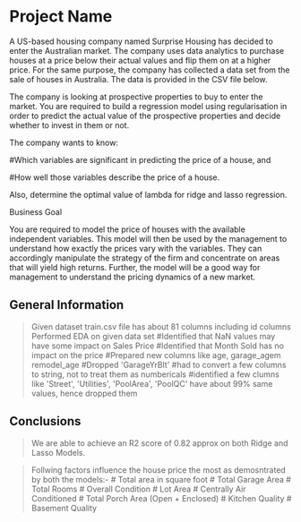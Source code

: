 # Project Name
A US-based housing company named Surprise Housing has decided to enter the Australian market. The company uses data analytics to purchase houses at a price below their actual values and flip them on at a higher price. For the same purpose, the company has collected a data set from the sale of houses in Australia. The data is provided in the CSV file below.

The company is looking at prospective properties to buy to enter the market. You are required to build a regression model using regularisation in order to predict the actual value of the prospective properties and decide whether to invest in them or not.
 
The company wants to know:

#Which variables are significant in predicting the price of a house, and

#How well those variables describe the price of a house.

 
Also, determine the optimal value of lambda for ridge and lasso regression.


Business Goal 

You are required to model the price of houses with the available independent variables. This model will then be used by the management to understand how exactly the prices vary with the variables. They can accordingly manipulate the strategy of the firm and concentrate on areas that will yield high returns. Further, the model will be a good way for management to understand the pricing dynamics of a new market.

## General Information

> Given dataset train.csv file has about 81 columns including id columns
> Performed EDA on given data set
	#Identified that NaN values may have some impact on Sales Price
	#Identified that Month Sold has no impact on the price
	#Prepared new columns like age, garage_agem remodel_age
	#Dropped 'GarageYrBlt'
	#had to convert a few columns to string, not to treat them as numbericals
	#identified a few clumns like 'Street', 'Utilities', 'PoolArea', 'PoolQC' have about 99% same values, hence dropped them
	
## Conclusions

> We are able to achieve an R2 score of 0.82 approx on both Ridge and Lasso Models. 

> Follwing factors influence the house price the most as demosntrated by both the models:-
    # Total area in square foot
    # Total Garage Area
    # Total Rooms
    # Overall Condition
    # Lot Area
    # Centrally Air Conditioned
    # Total Porch Area (Open + Enclosed)
    # Kitchen Quality
    # Basement Quality